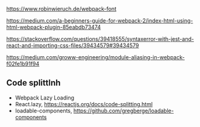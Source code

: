 https://www.robinwieruch.de/webpack-font

https://medium.com/a-beginners-guide-for-webpack-2/index-html-using-html-webpack-plugin-85eabdb73474

https://stackoverflow.com/questions/39418555/syntaxerror-with-jest-and-react-and-importing-css-files/39434579#39434579

https://medium.com/groww-engineering/module-aliasing-in-webpack-f02fe1b91f94

## Code splittlnh

- Webpack Lazy Loading
- React.lazy, https://reactjs.org/docs/code-splitting.html
- loadable-components, https://github.com/gregberge/loadable-components

